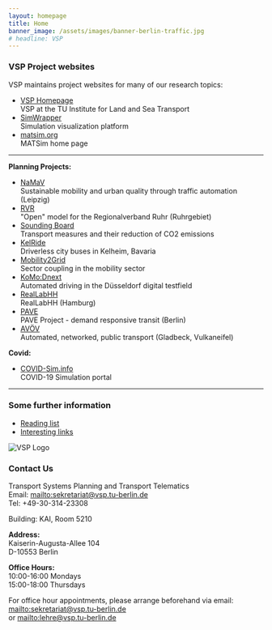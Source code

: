 ```yaml
---
layout: homepage
title: Home
banner_image: /assets/images/banner-berlin-traffic.jpg
# headline: VSP
---
```


<!-- MAIN CONTENT BEGINS HERE -- don't remove this! -->
<div class="frontpage-content" markdown="1">

### VSP Project websites

VSP maintains project websites for many of our research topics:

- [VSP Homepage](https://www.tu.berlin/vsp) <br> VSP at the TU Institute for Land and Sea Transport
- [SimWrapper](https://vsp.berlin/simwrapper) <br>Simulation visualization platform
- [matsim.org](https://matsim.org) <br> MATSim home page

---

**Planning Projects:**

- [NaMaV](https://vsp.berlin/simwrapper/public/de/leipzig/projects/namav) <br> Sustainable mobility and urban quality through traffic automation (Leipzig)
- [RVR](/projects/2021/rvr) <br> "Open" model for the Regionalverband Ruhr (Ruhrgebiet)
- [Sounding Board](https://vsp.berlin/sounding-board/berlin) <br> Transport measures and their reduction of CO2 emissions
- [KelRide](https://vsp.berlin/simwrapper/public/de/kelheim/projects/KelRide/) <br> Driverless city buses in Kelheim, Bavaria
- [Mobility2Grid](https://mobility2grid.de/) <br> Sector coupling in the mobility sector
- [KoMo:Dnext](https://vsp.berlin/simwrapper/komodnext) <br> Automated driving in the Düsseldorf digital testfield
- [RealLabHH](https://vsp.berlin/simwrapper/public/de/hamburg/hamburg-v2/hamburg-v2.2/viz) <br> RealLabHH (Hamburg)
- [PAVE](https://vsp.berlin/pave) <br> PAVE Project - demand responsive transit (Berlin)
- [AVÖV](https://vsp.berlin/avoev) <br> Automated, networked, public transport (Gladbeck, Vulkaneifel)

**Covid:**

- [COVID-Sim.info](https://covid-sim.info) <br> COVID-19 Simulation portal

---

### Some further information

- [Reading list](/readinglist)
- [Interesting links](/interestinglinks)


<!-- ----- SIDEBAR BEGINS HERE --- don't remove this! -->
</div>
<div class="frontpage-sidebar" markdown="1">
<!-- ----- --------------------------- -->

![VSP Logo](/assets/images/vsp-logo.png)

### Contact Us

Transport Systems Planning and Transport Telematics<br/>
Email: <mailto:sekretariat@vsp.tu-berlin.de><br/>
Tel: +49-30-314-23308

Building: KAI, Room 5210

**Address:**<br/>
Kaiserin-Augusta-Allee 104<br/>
D-10553 Berlin

**Office Hours:**<br/>
10:00-16:00 Mondays<br/>
15:00-18:00 Thursdays

For office hour appointments, please arrange beforehand via email:<br/>
<mailto:sekretariat@vsp.tu-berlin.de><br/> or <mailto:lehre@vsp.tu-berlin.de>




